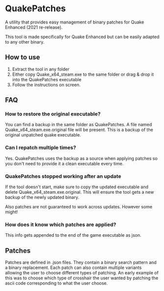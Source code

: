 # QuakePatches

A utility that provides easy management of binary patches for Quake Enhanced (2021 re-release).

This tool is made specifically for Quake Enhanced but can be easily adapted to any other binary.

## How to use

1. Extract the tool in any folder
2. Either copy Quake_x64_steam.exe to the same folder or drag & drop it into the QuakePatches executable
3. Follow the instructions on screen.

## FAQ

### **How to restore the original executable?**
You can find a backup in the same folder as QuakePatches. A file named Quake_x64_steam.exe.original file will be present. This is a backup of the original unpatched quake executable.

### **Can I repatch multiple times?**
Yes. QuakePatches uses the backup as a source when applying patches so you don't need to provide it a clean executable every time.

### **QuakePatches stopped working after an update**
If the tool doesn't start, make sure to copy the updated executable and delete Quake_x64_steam.exe.original. This will ensure the tool gets a new backup of the newly updated binary.

Also patches are not guaranteed to work across updates. However some might!

### **How does it know which patches are applied?**
This info gets appended to the end of the game executable as json.

## Patches

Patches are defined in .json files. They contain a binary search pattern and a binary replacement. Each patch can also contain multiple variants allowing the user to choose different types of patching. An early example of this was to choose which type of crosshair the user wanted by patching the ascii code corresponding to what the user choose.